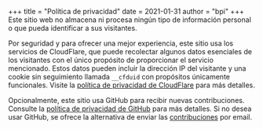 +++
title = "Política de privacidad"
date = 2021-01-31
author = "bpi"
+++
Este sitio web no almacena ni procesa ningún tipo de información personal o que pueda identificar a sus visitantes.

Por seguridad y para ofrecer una mejor experiencia, este sitio usa los servicios de CloudFlare, que puede recolectar algunos datos esenciales de los visitantes con el único propósito de proporcionar el servicio mencionado. Estos datos pueden incluir la dirección IP del visitante y una cookie sin seguimiento llamada `__cfduid` con propósitos únicamente funcionales. Visite la [política de privacidad de CloudFlare](https://www.cloudflare.com/es-es/privacypolicy/) para más detalles.

Opcionalmente, este sitio usa GitHub para recibir nuevas contribuciones. Consulte la [política de privacidad de GitHub](https://docs.github.com/es/github/site-policy/github-privacy-statement) para más detalles. Si no desea usar GitHub, se ofrece la alternativa de enviar las [contribuciones](/contribuir) por email.

